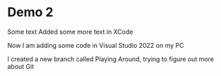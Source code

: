 # Demo 2

Some text
Added some more text in XCode

Now I am adding some code in Visual Studio 2022 on my PC

I created a new branch called Playing Around, trying to figure out more about Git

